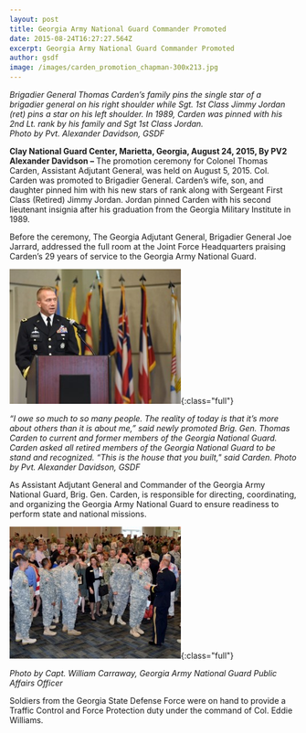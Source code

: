 ```yaml
---
layout: post
title: Georgia Army National Guard Commander Promoted
date: 2015-08-24T16:27:27.564Z
excerpt: Georgia Army National Guard Commander Promoted
author: gsdf
image: /images/carden_promotion_chapman-300x213.jpg
---
```

*Brigadier General Thomas Carden’s family pins the single star of a brigadier general on his right shoulder while Sgt. 1st Class Jimmy Jordan (ret) pins a star on his left shoulder. In 1989, Carden was pinned with his 2nd Lt. rank by his family and Sgt 1st Class Jordan.*\
*Photo by Pvt. Alexander Davidson, GSDF*

**Clay National Guard Center, Marietta, Georgia, August 24, 2015, By PV2 Alexander Davidson –** The promotion ceremony for Colonel Thomas Carden, Assistant Adjutant General, was held on August 5, 2015. Col. Carden was promoted to Brigadier General. Carden’s wife, son, and daughter pinned him with his new stars of rank along with Sergeant First Class (Retired) Jimmy Jordan.  Jordan pinned Carden with his second lieutenant insignia after his graduation from the Georgia Military Institute in 1989.

Before the ceremony, The Georgia Adjutant General, Brigadier General Joe Jarrard, addressed the full room at the Joint Force Headquarters praising Carden’s 29 years of service to the Georgia Army National Guard.

![CLAY NATIONAL GUARD CENTER, Marietta, GA, August 24, 2015 – “I owe so much to so many people. The reality of today is that it’s more about others than it is about me,” said newly promoted Brig. Gen. Thomas Carden to current and former members of the Georgia National Guard. Carden asked all retired members of the Georgia National Guard to be stand and recognized.](/images/carden_speech_chapman-300x236.jpg){:class="full"}

*“I owe so much to so many people. The reality of today is that it’s more about others than it is about me,” said newly promoted Brig. Gen. Thomas Carden to current and former members of the Georgia National Guard. Carden asked all retired members of the Georgia National Guard to be stand and recognized. “This is the house that you built," said Carden. Photo by Pvt. Alexander Davidson, GSDF*

As Assistant Adjutant General and Commander of the Georgia Army National Guard, Brig. Gen. Carden, is responsible for directing, coordinating, and organizing the Georgia Army National Guard to ensure readiness to perform state and national missions.

![Photo by Capt. William Carraway, Georgia Army National Guard Public Affairs Officer](/images/carden_greeting_chapman-300x231.jpg){:class="full"}

*Photo by Capt. William Carraway, Georgia Army National Guard Public Affairs Officer*

Soldiers from the Georgia State Defense Force were on hand to provide a Traffic Control and Force Protection duty under the command of Col. Eddie Williams.
